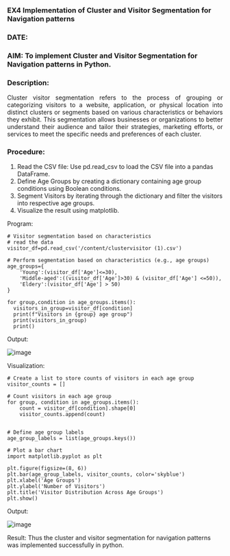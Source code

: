 ### EX4 Implementation of Cluster and Visitor Segmentation for Navigation patterns
### DATE: 
### AIM: To implement Cluster and Visitor Segmentation for Navigation patterns in Python.
### Description:
<div align= "justify">Cluster visitor segmentation refers to the process of grouping or categorizing visitors to a website, 
  application, or physical location into distinct clusters or segments based on various characteristics or behaviors they exhibit. 
  This segmentation allows businesses or organizations to better understand their audience and tailor their strategies, marketing efforts, 
  or services to meet the specific needs and preferences of each cluster.</div>
  
### Procedure:
1) Read the CSV file: Use pd.read_csv to load the CSV file into a pandas DataFrame.
2) Define Age Groups by creating a dictionary containing age group conditions using Boolean conditions.
3) Segment Visitors by iterating through the dictionary and filter the visitors into respective age groups.
4) Visualize the result using matplotlib.

Program:
```
# Visitor segmentation based on characteristics
# read the data
visitor_df=pd.read_csv('/content/clustervisitor (1).csv')

# Perform segmentation based on characteristics (e.g., age groups)
age_groups={
    'Young':(visitor_df['Age']<=30),
    'Middle-aged':((visitor_df['Age']>30) & (visitor_df['Age'] <=50)),
    'Eldery':(visitor_df['Age'] > 50)
}

for group,condition in age_groups.items():
  visitors_in_group=visitor_df[condition]
  print(f"Visitors in {group} age group")
  print(visitors_in_group)
  print()
```

Output:

![image](https://github.com/user-attachments/assets/146da747-f521-4cf8-b887-d3ac58f22297)



Visualization:
```
# Create a list to store counts of visitors in each age group
visitor_counts = []

# Count visitors in each age group
for group, condition in age_groups.items():
    count = visitor_df[condition].shape[0]
    visitor_counts.append(count)

    
# Define age group labels 
age_group_labels = list(age_groups.keys())

# Plot a bar chart
import matplotlib.pyplot as plt

plt.figure(figsize=(8, 6))
plt.bar(age_group_labels, visitor_counts, color='skyblue')
plt.xlabel('Age Groups')
plt.ylabel('Number of Visitors')
plt.title('Visitor Distribution Across Age Groups')
plt.show()
```

Output:

![image](https://github.com/user-attachments/assets/e40a407c-f82a-4a9b-9924-c329ef48cc1f)



Result:
Thus the cluster and visitor segmentation for navigation patterns was implemented successfully in python.
